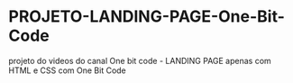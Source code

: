 # PROJETO-LANDING-PAGE-One-Bit-Code
 projeto do videos do canal One bit code - LANDING PAGE apenas com HTML e CSS com One Bit Code 
